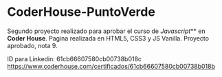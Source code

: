 # CoderHouse-PuntoVerde

Segundo proyecto realizado para aprobar el curso de *Javascript*** en **Coder House**.
Pagina realizada en HTML5, CSS3 y JS Vanilla.
Proyecto aprobado, nota 9.

ID para Linkedin: 61cb66607580cb00738b018c
https://www.coderhouse.com/certificados/61cb66607580cb00738b018b
